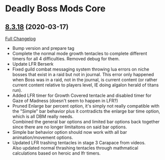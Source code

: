 # Deadly Boss Mods Core

## [8.3.18](https://github.com/DeadlyBossMods/DeadlyBossMods/tree/8.3.18) (2020-03-17)
[Full Changelog](https://github.com/DeadlyBossMods/DeadlyBossMods/compare/8.3.17...8.3.18)

- Bump version and prepare tag  
- Complete the normal mode growth tentacles to complete different timers for all 4 difficulties. Removed debug for them.  
- Update LFR Berserk  
- Fixed guild combat messaging system throwing lua errors on niche bosses that exist in a raid but not in journal. This error only happened when Boss was in a raid, not in the journal, is current content (or rather current content relative to players level, IE doing algalon herald of titans run).  
- Added LFR timer for Growth Covered tentacle and disabled timer for Gaze of Madness (doesn't seem to happen in LFR?)  
- Pruned Enlarge bar percent option, it's simply not really compatible with the "Simple" bar behavior plus it contradicts the enlarge bar time option, which is all DBM really needs.  
    Combined the general bar options and limited bar options back together since there are no longer limitaitons on said bar options.  
- Simple bar behavior option should now work with all bar animation/movement options.  
- Updated LFR trashing tentacles in stage 3 Carapace from videos.  
    Also updated normal thrashing tentacles through mathmatical calculations based on heroic and lfr timers.  
